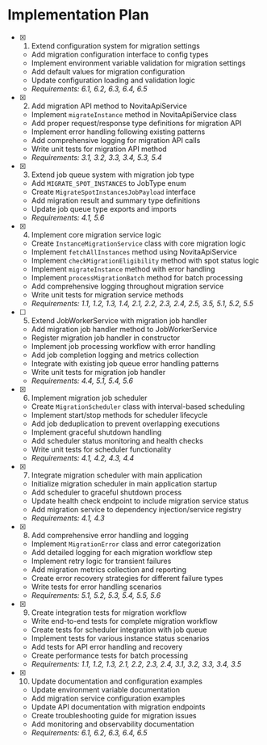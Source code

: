 # Implementation Plan

- [x] 1. Extend configuration system for migration settings
  - Add migration configuration interface to config types
  - Implement environment variable validation for migration settings
  - Add default values for migration configuration
  - Update configuration loading and validation logic
  - _Requirements: 6.1, 6.2, 6.3, 6.4, 6.5_

- [x] 2. Add migration API method to NovitaApiService
  - Implement `migrateInstance` method in NovitaApiService class
  - Add proper request/response type definitions for migration API
  - Implement error handling following existing patterns
  - Add comprehensive logging for migration API calls
  - Write unit tests for migration API method
  - _Requirements: 3.1, 3.2, 3.3, 3.4, 5.3, 5.4_

- [x] 3. Extend job queue system with migration job type
  - Add `MIGRATE_SPOT_INSTANCES` to JobType enum
  - Create `MigrateSpotInstancesJobPayload` interface
  - Add migration result and summary type definitions
  - Update job queue type exports and imports
  - _Requirements: 4.1, 5.6_

- [x] 4. Implement core migration service logic
  - Create `InstanceMigrationService` class with core migration logic
  - Implement `fetchAllInstances` method using NovitaApiService
  - Implement `checkMigrationEligibility` method with spot status logic
  - Implement `migrateInstance` method with error handling
  - Implement `processMigrationBatch` method for batch processing
  - Add comprehensive logging throughout migration service
  - Write unit tests for migration service methods
  - _Requirements: 1.1, 1.2, 1.3, 1.4, 2.1, 2.2, 2.3, 2.4, 2.5, 3.5, 5.1, 5.2, 5.5_

- [ ] 5. Extend JobWorkerService with migration job handler
  - Add migration job handler method to JobWorkerService
  - Register migration job handler in constructor
  - Implement job processing workflow with error handling
  - Add job completion logging and metrics collection
  - Integrate with existing job queue error handling patterns
  - Write unit tests for migration job handler
  - _Requirements: 4.4, 5.1, 5.4, 5.6_

- [x] 6. Implement migration job scheduler
  - Create `MigrationScheduler` class with interval-based scheduling
  - Implement start/stop methods for scheduler lifecycle
  - Add job deduplication to prevent overlapping executions
  - Implement graceful shutdown handling
  - Add scheduler status monitoring and health checks
  - Write unit tests for scheduler functionality
  - _Requirements: 4.1, 4.2, 4.3, 4.4_

- [x] 7. Integrate migration scheduler with main application
  - Initialize migration scheduler in main application startup
  - Add scheduler to graceful shutdown process
  - Update health check endpoint to include migration service status
  - Add migration service to dependency injection/service registry
  - _Requirements: 4.1, 4.3_

- [x] 8. Add comprehensive error handling and logging
  - Implement `MigrationError` class and error categorization
  - Add detailed logging for each migration workflow step
  - Implement retry logic for transient failures
  - Add migration metrics collection and reporting
  - Create error recovery strategies for different failure types
  - Write tests for error handling scenarios
  - _Requirements: 5.1, 5.2, 5.3, 5.4, 5.5, 5.6_

- [x] 9. Create integration tests for migration workflow
  - Write end-to-end tests for complete migration workflow
  - Create tests for scheduler integration with job queue
  - Implement tests for various instance status scenarios
  - Add tests for API error handling and recovery
  - Create performance tests for batch processing
  - _Requirements: 1.1, 1.2, 1.3, 2.1, 2.2, 2.3, 2.4, 3.1, 3.2, 3.3, 3.4, 3.5_

- [x] 10. Update documentation and configuration examples
  - Update environment variable documentation
  - Add migration service configuration examples
  - Update API documentation with migration endpoints
  - Create troubleshooting guide for migration issues
  - Add monitoring and observability documentation
  - _Requirements: 6.1, 6.2, 6.3, 6.4, 6.5_